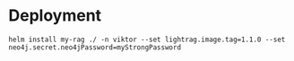 # Deployment

```
helm install my-rag ./ -n viktor --set lightrag.image.tag=1.1.0 --set neo4j.secret.neo4jPassword=myStrongPassword
```